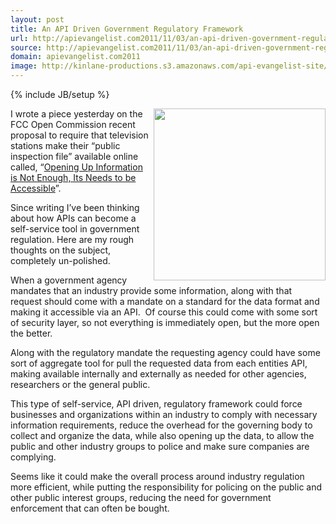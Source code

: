 ```yaml
---
layout: post
title: An API Driven Government Regulatory Framework
url: http://apievangelist.com2011/11/03/an-api-driven-government-regulatory-framework/
source: http://apievangelist.com2011/11/03/an-api-driven-government-regulatory-framework/
domain: apievangelist.com2011
image: http://kinlane-productions.s3.amazonaws.com/api-evangelist-site/blog/US-Capitol-Building.jpg
---
```

{% include JB/setup %}<p>
     <img src="http://kinlane-productions.s3.amazonaws.com/api-evangelist/federal-government/US-Capitol-Building.jpg"  width="275" align="right" />
</p>
<p>
     I wrote a piece yesterday on the FCC Open Commission recent proposal to require that television stations make their “public inspection file” available online called, “<a title="Opening Up Information is Not Enough, It Needs to Be Open" href="/2011/11/02/opening-up-information-is-not-enough,-its-needs-to-be-accessible/">Opening Up Information is Not Enough, Its Needs to be Accessible</a>”.
</p>
<p>
     Since writing I’ve been thinking about how APIs can become a self-service tool in government regulation. Here are my rough thoughts on the subject, completely un-polished.
</p>
<p>
     When a government agency mandates that an industry provide some information, along with that request should come with a mandate on a standard for the data format and making it accessible via an API.  Of course this could come with some sort of security layer, so not everything is immediately open, but the more open the better.
</p>
<p>
     Along with the regulatory mandate the requesting agency could have some sort of aggregate tool for pull the requested data from each entities API, making available internally and externally as needed for other agencies, researchers or the general public.
</p>
<p>
     This type of self-service, API driven, regulatory framework could force businesses and organizations within an industry to comply with necessary information requirements, reduce the overhead for the governing body to collect and organize the data, while also opening up the data, to allow the public and other industry groups to police and make sure companies are complying.
</p>
<p>
     Seems like it could make the overall process around industry regulation more efficient, while putting the responsibility for policing on the public and other public interest groups, reducing the need for government enforcement that can often be bought.
</p>

